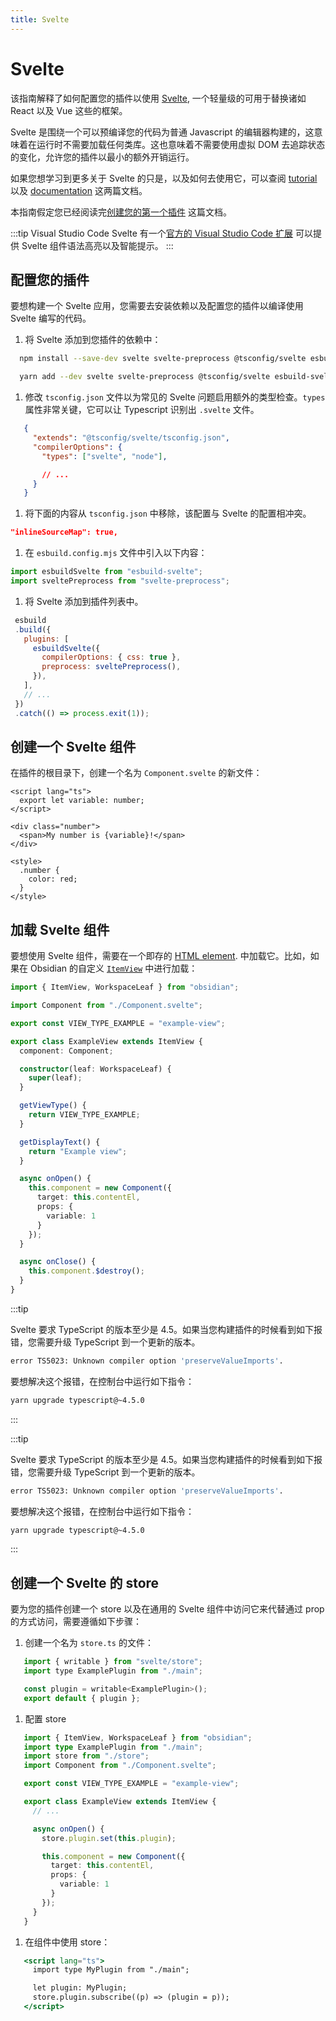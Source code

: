 ```yaml
---
title: Svelte
---
```

# Svelte

该指南解释了如何配置您的插件以使用 [Svelte](https://svelte.dev/), 一个轻量级的可用于替换诸如 React 以及 Vue 这些的框架。

Svelte 是围绕一个可以预编译您的代码为普通 Javascript 的编辑器构建的，这意味着在运行时不需要加载任何类库。这也意味着不需要使用虚拟 DOM 去追踪状态的变化，允许您的插件以最小的额外开销运行。

如果您想学习到更多关于 Svelte 的只是，以及如何去使用它，可以查阅 [tutorial](https://svelte.dev/tutorial/basics) 以及 [documentation](https://svelte.dev/docs) 这两篇文档。

本指南假定您已经阅读完[创建您的第一个插件](../getting-started/create-your-first-plugin) 这篇文档。

:::tip Visual Studio Code
Svelte 有一个[官方的 Visual Studio Code 扩展](https://marketplace.visualstudio.com/items?itemName=svelte.svelte-vscode) 可以提供 Svelte 组件语法高亮以及智能提示。
:::

## 配置您的插件

要想构建一个 Svelte 应用，您需要去安装依赖以及配置您的插件以编译使用 Svelte 编写的代码。

1. 将 Svelte 添加到您插件的依赖中：

```bash npm
  npm install --save-dev svelte svelte-preprocess @tsconfig/svelte esbuild-svelte
```

```bash yarn
  yarn add --dev svelte svelte-preprocess @tsconfig/svelte esbuild-svelte
```

1. 修改 `tsconfig.json` 文件以为常见的 Svelte 问题启用额外的类型检查。`types` 属性非常关键，它可以让 Typescript 识别出 `.svelte` 文件。

```json tsconfig.json
   {
     "extends": "@tsconfig/svelte/tsconfig.json",
     "compilerOptions": {
       "types": ["svelte", "node"],

       // ...
     }
   }
```

1. 将下面的内容从 `tsconfig.json` 中移除，该配置与 Svelte 的配置相冲突。

```json tsconfig.json
"inlineSourceMap": true,
```

1. 在 `esbuild.config.mjs` 文件中引入以下内容：

```js esbuild.config.mjs
import esbuildSvelte from "esbuild-svelte";
import sveltePreprocess from "svelte-preprocess";
```

1. 将 Svelte 添加到插件列表中。

```js {15} esbuild.config.mjs
 esbuild
 .build({
   plugins: [
     esbuildSvelte({
       compilerOptions: { css: true },
       preprocess: sveltePreprocess(),
     }),
   ],
   // ...
 })
 .catch(() => process.exit(1));
```

## 创建一个 Svelte 组件

在插件的根目录下，创建一个名为 `Component.svelte` 的新文件：

```tsx Component.svelte
<script lang="ts">
  export let variable: number;
</script>

<div class="number">
  <span>My number is {variable}!</span>
</div>

<style>
  .number {
    color: red;
  }
</style>
```

## 加载 Svelte 组件

要想使用 Svelte 组件，需要在一个即存的 [HTML element](../user-interface/html-elements.md). 中加载它。比如，如果在 Obsidian 的自定义 [`ItemView`](../reference/typescript/classes/ItemView.md) 中进行加载：

```ts  view.ts
import { ItemView, WorkspaceLeaf } from "obsidian";

import Component from "./Component.svelte";

export const VIEW_TYPE_EXAMPLE = "example-view";

export class ExampleView extends ItemView {
  component: Component;

  constructor(leaf: WorkspaceLeaf) {
    super(leaf);
  }

  getViewType() {
    return VIEW_TYPE_EXAMPLE;
  }

  getDisplayText() {
    return "Example view";
  }

  async onOpen() {
    this.component = new Component({
      target: this.contentEl,
      props: {
        variable: 1
      }
    });
  }

  async onClose() {
    this.component.$destroy();
  }
}
```

:::tip

Svelte 要求 TypeScript 的版本至少是 4.5。如果当您构建插件的时候看到如下报错，您需要升级 TypeScript 到一个更新的版本。

```bash
error TS5023: Unknown compiler option 'preserveValueImports'.
```

要想解决这个报错，在控制台中运行如下指令：

```bash
yarn upgrade typescript@~4.5.0
```

:::

:::tip

Svelte 要求 TypeScript 的版本至少是 4.5。如果当您构建插件的时候看到如下报错，您需要升级 TypeScript 到一个更新的版本。

```bash
error TS5023: Unknown compiler option 'preserveValueImports'.
```

要想解决这个报错，在控制台中运行如下指令：

```bash
yarn upgrade typescript@~4.5.0
```

:::

## 创建一个 Svelte 的 store

要为您的插件创建一个 store 以及在通用的 Svelte 组件中访问它来代替通过 prop 的方式访问，需要遵循如下步骤：

1. 创建一个名为 `store.ts` 的文件：

```jsx
   import { writable } from "svelte/store";
   import type ExamplePlugin from "./main";

   const plugin = writable<ExamplePlugin>();
   export default { plugin };
```

1. 配置 store

```ts view.ts
   import { ItemView, WorkspaceLeaf } from "obsidian";
   import type ExamplePlugin from "./main";
   import store from "./store";
   import Component from "./Component.svelte";

   export const VIEW_TYPE_EXAMPLE = "example-view";

   export class ExampleView extends ItemView {
     // ...

     async onOpen() {
       store.plugin.set(this.plugin);

       this.component = new Component({
         target: this.contentEl,
         props: {
           variable: 1
         }
       });
     }
   }
```

1. 在组件中使用 store：

```jsx Component.svelte
   <script lang="ts">
     import type MyPlugin from "./main";

     let plugin: MyPlugin;
     store.plugin.subscribe((p) => (plugin = p));
   </script>
```
